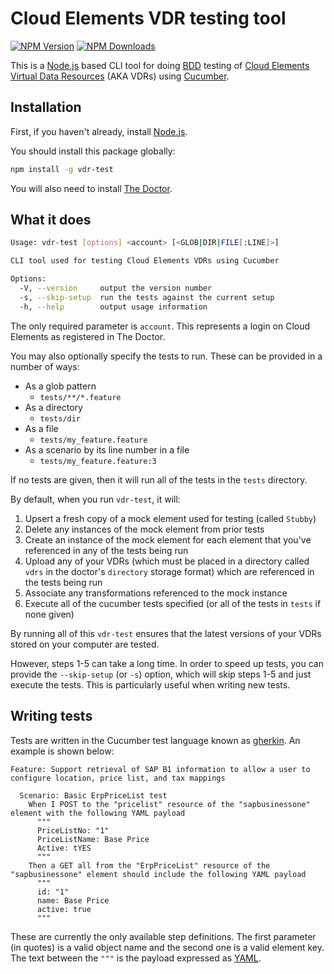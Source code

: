 # Cloud Elements VDR testing tool

[![NPM Version](http://img.shields.io/npm/v/vdr-test.svg)]()
[![NPM Downloads](https://img.shields.io/npm/dt/vdr-test.svg)]()

This is a [Node.js](https://nodejs.org/en/) based CLI tool for doing [BDD](https://cucumber.io/docs/bdd/overview/) testing of [Cloud Elements](https://cloud-elements.com) [Virtual Data Resources](https://docs.cloud-elements.com/home/common-resources-overview) (AKA VDRs) using [Cucumber](https://www.npmjs.com/package/cucumber).

## Installation

First, if you haven't already, install [Node.js](https://nodejs.org/en/download/).

You should install this package globally:
```bash
npm install -g vdr-test
```

You will also need to install [The Doctor](https://www.npmjs.com/package/ce-util).

## What it does

```bash
Usage: vdr-test [options] <account> [<GLOB|DIR|FILE[:LINE]>]

CLI tool used for testing Cloud Elements VDRs using Cucumber

Options:
  -V, --version     output the version number
  -s, --skip-setup  run the tests against the current setup
  -h, --help        output usage information
```

The only required parameter is `account`.  This represents a login on Cloud Elements as registered in
The Doctor. 

You may also optionally specify the tests to run.  These can be provided in a number of ways:
* As a glob pattern
  * `tests/**/*.feature`
* As a directory
  * `tests/dir`
* As a file
  * `tests/my_feature.feature`
* As a scenario by its line number in a file
  * `tests/my_feature.feature:3`

If no tests are given, then it will run all of the tests in the `tests` directory.

By default, when you run `vdr-test`, it will:
1. Upsert a fresh copy of a mock element used for testing (called `Stubby`)
2. Delete any instances of the mock element from prior tests
3. Create an instance of the mock element for each element that you've referenced in any of the tests being run 
4. Upload any of your VDRs (which must be placed in a directory called `vdrs` in the doctor's `directory`
storage format) which are referenced in the tests being run
5. Associate any transformations referenced to the mock instance
6. Execute all of the cucumber tests specified (or all of the tests in `tests` if none given)

By running all of this `vdr-test` ensures that the latest versions of your VDRs stored on your computer are tested.

However, steps 1-5 can take a long time.  In order to speed up tests, you can
provide the `--skip-setup` (or `-s`) option, which will skip steps 1-5 and just execute the tests. This is particularly
useful when writing new tests.

## Writing tests

Tests are written in the Cucumber test language known as [gherkin](https://cucumber.io/docs/gherkin/reference/).
An example is shown below:
```gherkin
Feature: Support retrieval of SAP B1 information to allow a user to configure location, price list, and tax mappings

  Scenario: Basic ErpPriceList test
    When I POST to the "pricelist" resource of the "sapbusinessone" element with the following YAML payload
      """
      PriceListNo: "1"
      PriceListName: Base Price
      Active: tYES
      """
    Then a GET all from the "ErpPriceList" resource of the "sapbusinessone" element should include the following YAML payload
      """
      id: "1"
      name: Base Price
      active: true
      """
```

These are currently the only available step definitions.  The first parameter (in quotes) is a valid object name
and the second one is a valid element key.  The text between the `"""` is the payload expressed as [YAML](http://sweetohm.net/article/introduction-yaml.en.html).

